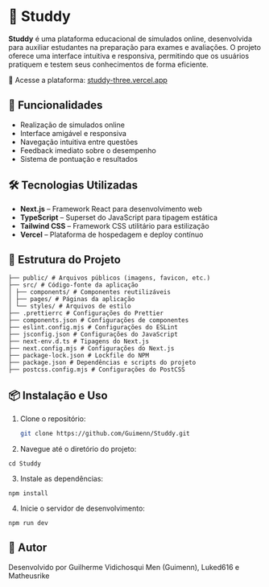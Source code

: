 # 🧠 Studdy

**Studdy** é uma plataforma educacional de simulados online, desenvolvida para auxiliar estudantes na preparação para exames e avaliações. O projeto oferece uma interface intuitiva e responsiva, permitindo que os usuários pratiquem e testem seus conhecimentos de forma eficiente.

🔗 Acesse a plataforma: [studdy-three.vercel.app](https://studdy-three.vercel.app)

## 🚀 Funcionalidades

- Realização de simulados online
- Interface amigável e responsiva
- Navegação intuitiva entre questões
- Feedback imediato sobre o desempenho
- Sistema de pontuação e resultados

## 🛠️ Tecnologias Utilizadas

- **Next.js** – Framework React para desenvolvimento web
- **TypeScript** – Superset do JavaScript para tipagem estática
- **Tailwind CSS** – Framework CSS utilitário para estilização
- **Vercel** – Plataforma de hospedagem e deploy contínuo

## 📁 Estrutura do Projeto

```
├── public/ # Arquivos públicos (imagens, favicon, etc.)
├── src/ # Código-fonte da aplicação
│ ├── components/ # Componentes reutilizáveis
│ ├── pages/ # Páginas da aplicação
│ └── styles/ # Arquivos de estilo
├── .prettierrc # Configurações do Prettier
├── components.json # Configurações de componentes
├── eslint.config.mjs # Configurações do ESLint
├── jsconfig.json # Configurações do JavaScript
├── next-env.d.ts # Tipagens do Next.js
├── next.config.mjs # Configurações do Next.js
├── package-lock.json # Lockfile do NPM
├── package.json # Dependências e scripts do projeto
├── postcss.config.mjs # Configurações do PostCSS
```


## 📦 Instalação e Uso

1. Clone o repositório:
   ```bash
   git clone https://github.com/Guimenn/Studdy.git
2. Navegue até o diretório do projeto:

```
cd Studdy
```
3. Instale as dependências:

```
npm install
```
4. Inicie o servidor de desenvolvimento:

```
npm run dev

```

## 👤 Autor
Desenvolvido por Guilherme Vidichosqui Men (Guimenn), Luked616 e Matheusrike


